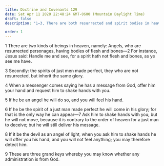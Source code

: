 ```yaml
---
title: Doctrine and Covenants 129
date: Sat Apr 11 2020 22:48:24 GMT-0600 (Mountain Daylight Time)
draft: false
description: "1–3, There are both resurrected and spirit bodies in heaven; 4–9, Keys are given whereby messengers from beyond the veil may be identified."

order: 1
---
```

    
1 There are two kinds of beings in heaven, namely: Angels, who are resurrected personages, having bodies of flesh and bones—2 For instance, Jesus said: Handle me and see, for a spirit hath not flesh and bones, as ye see me have.

3 Secondly: the spirits of just men made perfect, they who are not resurrected, but inherit the same glory.

4 When a messenger comes saying he has a message from God, offer him your hand and request him to shake hands with you.

5 If he be an angel he will do so, and you will feel his hand.

6 If he be the spirit of a just man made perfect he will come in his glory; for that is the only way he can appear—7 Ask him to shake hands with you, but he will not move, because it is contrary to the order of heaven for a just man to deceive; but he will still deliver his message.

8 If it be the devil as an angel of light, when you ask him to shake hands he will offer you his hand, and you will not feel anything; you may therefore detect him.

9 These are three grand keys whereby you may know whether any administration is from God.
